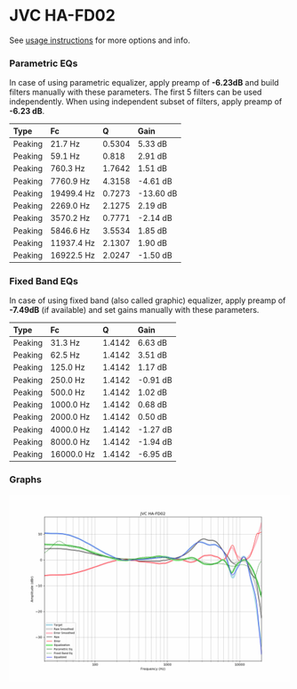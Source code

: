 # JVC HA-FD02
See [usage instructions](https://github.com/jaakkopasanen/AutoEq#usage) for more options and info.

### Parametric EQs
In case of using parametric equalizer, apply preamp of **-6.23dB** and build filters manually
with these parameters. The first 5 filters can be used independently.
When using independent subset of filters, apply preamp of **-6.23 dB**.

| Type    | Fc         |      Q | Gain      |
|:--------|:-----------|:-------|:----------|
| Peaking | 21.7 Hz    | 0.5304 | 5.33 dB   |
| Peaking | 59.1 Hz    | 0.818  | 2.91 dB   |
| Peaking | 760.3 Hz   | 1.7642 | 1.51 dB   |
| Peaking | 7760.9 Hz  | 4.3158 | -4.61 dB  |
| Peaking | 19499.4 Hz | 0.7273 | -13.60 dB |
| Peaking | 2269.0 Hz  | 2.1275 | 2.19 dB   |
| Peaking | 3570.2 Hz  | 0.7771 | -2.14 dB  |
| Peaking | 5846.6 Hz  | 3.5534 | 1.85 dB   |
| Peaking | 11937.4 Hz | 2.1307 | 1.90 dB   |
| Peaking | 16922.5 Hz | 2.0247 | -1.50 dB  |

### Fixed Band EQs
In case of using fixed band (also called graphic) equalizer, apply preamp of **-7.49dB**
(if available) and set gains manually with these parameters.

| Type    | Fc         |      Q | Gain     |
|:--------|:-----------|:-------|:---------|
| Peaking | 31.3 Hz    | 1.4142 | 6.63 dB  |
| Peaking | 62.5 Hz    | 1.4142 | 3.51 dB  |
| Peaking | 125.0 Hz   | 1.4142 | 1.17 dB  |
| Peaking | 250.0 Hz   | 1.4142 | -0.91 dB |
| Peaking | 500.0 Hz   | 1.4142 | 1.02 dB  |
| Peaking | 1000.0 Hz  | 1.4142 | 0.68 dB  |
| Peaking | 2000.0 Hz  | 1.4142 | 0.50 dB  |
| Peaking | 4000.0 Hz  | 1.4142 | -1.27 dB |
| Peaking | 8000.0 Hz  | 1.4142 | -1.94 dB |
| Peaking | 16000.0 Hz | 1.4142 | -6.95 dB |

### Graphs
![](./JVC%20HA-FD02.png)
